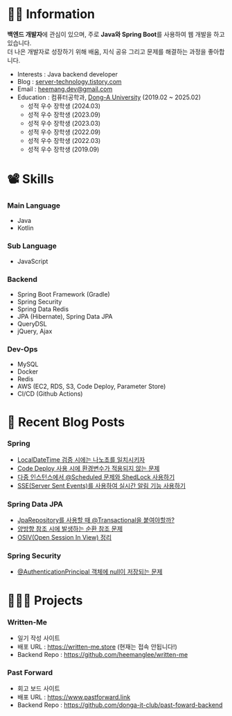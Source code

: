 # 💁🏻 Information 
<b>백엔드 개발자</b>에 관심이 있으며, 주로 <b>Java와 Spring Boot</b>를 사용하여 웹 개발을 하고 있습니다. <br>
더 나은 개발자로 성장하기 위해 배움, 지식 공유 그리고 문제를 해결하는 과정을 좋아합니다.


- Interests : Java backend developer
- Blog : [server-technology.tistory.com](https://server-technology.tistory.com/)
- Email : heemang.dev@gmail.com
- Education : 컴퓨터공학과, [Dong-A University](https://computer.donga.ac.kr/computer/CMS/Contents/Contents.do?mCode=MN063) (2019.02 ~ 2025.02)
  - 성적 우수 장학생 (2024.03)
  - 성적 우수 장학생 (2023.09)
  - 성적 우수 장학생 (2023.03)
  - 성적 우수 장학생 (2022.09)
  - 성적 우수 장학생 (2022.03)
  - 성적 우수 장학생 (2019.09)

# 📽️ Skills
###  Main Language
- Java
- Kotlin

### Sub Language
- JavaScript

### Backend
- Spring Boot Framework (Gradle)
- Spring Security
- Spring Data Redis
- JPA (Hibernate), Spring Data JPA
- QueryDSL
- jQuery, Ajax

### Dev-Ops
- MySQL
- Docker
- Redis
- AWS (EC2, RDS, S3, Code Deploy, Parameter Store)
- CI/CD (Github Actions)
  
# 📝 Recent Blog Posts
### Spring

- <a href="https://github.com/heemanglee/learn-repository/discussions/4"> LocalDateTime 검증 시에는 나노초를 일치시키자</a>
- <a href="https://server-technology.tistory.com/460"> Code Deploy 사용 시에 환경변수가 적용되지 않는 문제</a>
- <a href="https://server-technology.tistory.com/452"> 다중 인스턴스에서 @Scheduled 문제와 ShedLock 사용하기</a>
- <a href="https://server-technology.tistory.com/329"> SSE(Server Sent Events)를 사용하여 실시간 알림 기능 사용하기</a>

### Spring Data JPA
- <a href="https://server-technology.tistory.com/324"> JpaRepository를 사용할 때 @Transactional을 붙여야할까?</a>
- <a href="https://server-technology.tistory.com/319"> 양방향 참조 시에 발생하는 순환 참조 문제 </a>
- <a href="https://server-technology.tistory.com/289"> OSIV(Open Session In View) 정리 </a>

### Spring Security
- <a href="https://server-technology.tistory.com/455"> @AuthenticationPrincipal 객체에 null이 저장되는 문제</a>


# 🧑🏻‍💻 Projects
### Written-Me
- 일기 작성 사이트
- 배포 URL : https://written-me.store (현재는 접속 안됩니다!)
- Backend Repo : https://github.com/heemanglee/written-me
  
### Past Forward 
- 회고 보드 사이트
- 배포 URL : https://www.pastforward.link
- Backend Repo : https://github.com/donga-it-club/past-foward-backend

